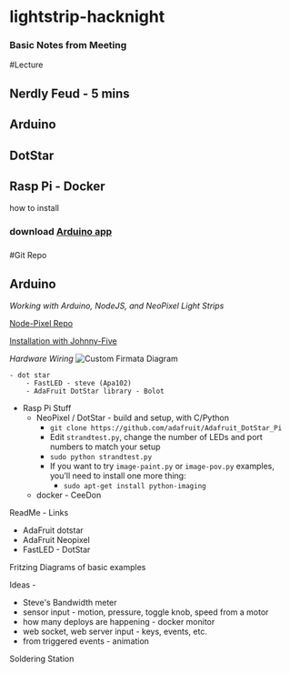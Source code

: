 # lightstrip-hacknight


### Basic Notes from Meeting
#Lecture

## Nerdly Feud - 5 mins
## Arduino
## DotStar
## Rasp Pi - Docker



how to install
### download [Arduino app](https://www.arduino.cc/en/Main/Software)

###


#Git Repo

## Arduino

_Working with Arduino, NodeJS, and NeoPixel Light Strips_

[Node-Pixel Repo](https://github.com/ajfisher/node-pixel)

[Installation with Johnny-Five](https://github.com/ajfisher/node-pixel/blob/master/docs/installation.md)

_Hardware Wiring_
![Custom Firmata Diagram](https://github.com/ajfisher/node-pixel/blob/master/docs/custom_firmata_bb.png)


    - dot star
        - FastLED - steve (Apa102)
        - AdaFruit DotStar library - Bolot

- Rasp Pi Stuff
    - NeoPixel / DotStar - build and setup, with C/Python
        - `git clone https://github.com/adafruit/Adafruit_DotStar_Pi`
        - Edit `strandtest.py`, change the number of LEDs and port numbers to match your setup
        - `sudo python strandtest.py`
        - If you want to try `image-paint.py` or `image-pov.py` examples, you'll need to install one more thing:
            - `sudo apt-get install python-imaging`
    - docker - CeeDon

ReadMe - Links

- AdaFruit dotstar
- AdaFruit Neopixel
- FastLED - DotStar

Fritzing Diagrams of basic examples


Ideas -
- Steve's Bandwidth meter
- sensor input - motion, pressure, toggle knob, speed from a motor
- how many deploys are happening - docker monitor
- web socket, web server input - keys, events, etc.
- from triggered events - animation

Soldering Station

